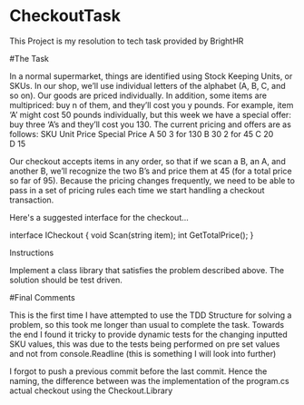 # CheckoutTask

This Project is my resolution to tech task provided by BrightHR

#The Task

In a normal supermarket, things are identified using Stock Keeping Units, or SKUs. In our shop, we’ll use individual letters of the alphabet (A, B, C, and so on). Our goods are priced individually. In addition, some items are multipriced: buy n of them, and they’ll cost you y pounds. For example, item ‘A’ might cost 50 pounds individually, but this week we have a special offer: buy three ‘A’s and they’ll cost you 130. The current pricing and offers are as follows:
SKU 	Unit Price 	Special Price
A 	50 	3 for 130
B 	30 	2 for 45
C 	20 	
D 	15 	

Our checkout accepts items in any order, so that if we scan a B, an A, and another B, we’ll recognize the two B’s and price them at 45 (for a total price so far of 95). Because the pricing changes frequently, we need to be able to pass in a set of pricing rules each time we start handling a checkout transaction.

Here's a suggested interface for the checkout...

interface ICheckout
{
    void Scan(string item);
    int GetTotalPrice();
}

Instructions

Implement a class library that satisfies the problem described above. The solution should be test driven.

#Final Comments

This is the first time I have attempted to use the TDD Structure for solving a problem, so this took me longer than usual to complete the task.
Towards the end I found it tricky to provide dynamic tests for the changing inputted SKU values, this was due to the tests being performed on pre set values and not from console.Readline
(this is something I will look into further)

I forgot to push a previous commit before the last commit. Hence the naming, the difference between was the implementation of the program.cs actual checkout using the Checkout.Library
